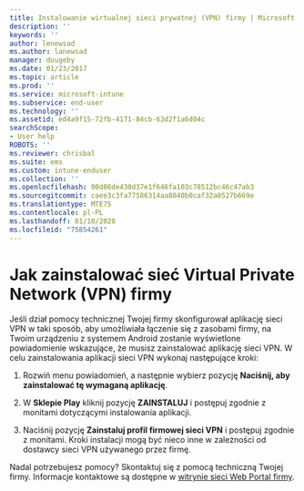 ```yaml
---
title: Instalowanie wirtualnej sieci prywatnej (VPN) firmy | Microsoft Docs
description: ''
keywords: ''
author: lenewsad
ms.author: lanewsad
manager: dougeby
ms.date: 01/23/2017
ms.topic: article
ms.prod: ''
ms.service: microsoft-intune
ms.subservice: end-user
ms.technology: ''
ms.assetid: ed4a9f15-72fb-4171-84cb-63d2f1a6d04c
searchScope:
- User help
ROBOTS: ''
ms.reviewer: chrisbal
ms.suite: ems
ms.custom: intune-enduser
ms.collection: ''
ms.openlocfilehash: 00d86de430d37e1f646fa103c78512bc46c47ab3
ms.sourcegitcommit: caee3c3fa77586314aa8040b0caf32a0527b669e
ms.translationtype: MTE75
ms.contentlocale: pl-PL
ms.lasthandoff: 01/10/2020
ms.locfileid: "75854261"
---
```

# <a name="how-to-install-your-companys-virtual-private-network-vpn"></a>Jak zainstalować sieć Virtual Private Network (VPN) firmy

Jeśli dział pomocy technicznej Twojej firmy skonfigurował aplikację sieci VPN w taki sposób, aby umożliwiała łączenie się z zasobami firmy, na Twoim urządzeniu z systemem Android zostanie wyświetlone powiadomienie wskazujące, że musisz zainstalować aplikację sieci VPN. W celu zainstalowania aplikacji sieci VPN wykonaj następujące kroki:

1. Rozwiń menu powiadomień, a następnie wybierz pozycję **Naciśnij, aby zainstalować tę wymaganą aplikację**.

2. W **Sklepie Play** kliknij pozycję **ZAINSTALUJ** i postępuj zgodnie z monitami dotyczącymi instalowania aplikacji.

3. Naciśnij pozycję **Zainstaluj profil firmowej sieci VPN** i postępuj zgodnie z monitami. Kroki instalacji mogą być nieco inne w zależności od dostawcy sieci VPN używanego przez firmę.


Nadal potrzebujesz pomocy? Skontaktuj się z pomocą techniczną Twojej firmy. Informacje kontaktowe są dostępne w [witrynie sieci Web Portal firmy](https://go.microsoft.com/fwlink/?linkid=2010980).
